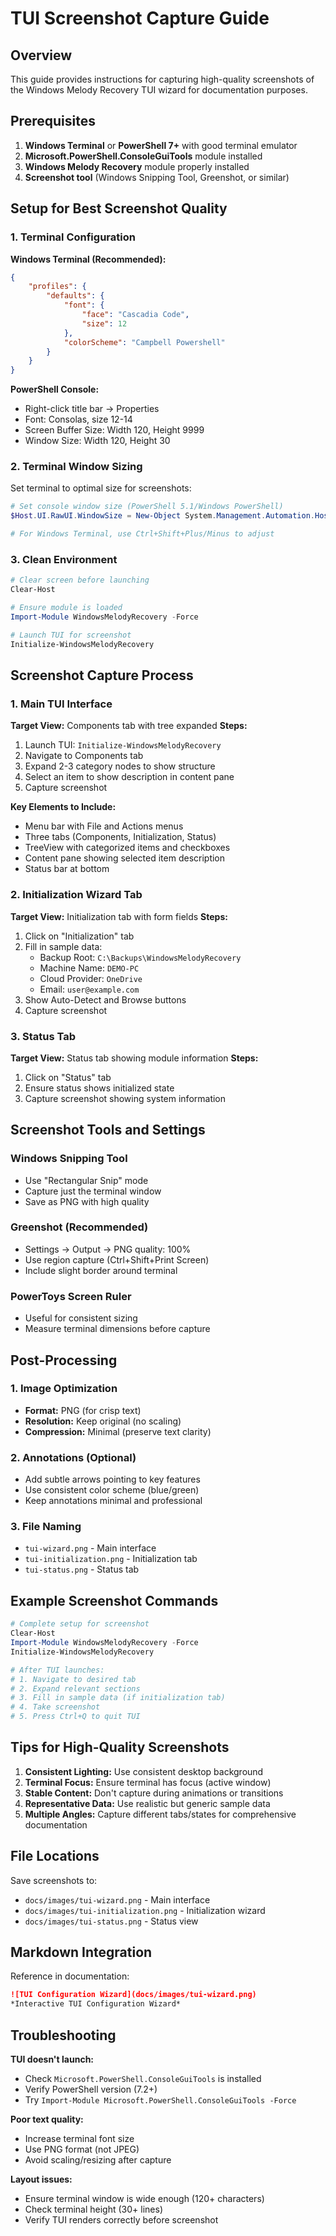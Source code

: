 # TUI Screenshot Capture Guide

## Overview

This guide provides instructions for capturing high-quality screenshots of the Windows Melody Recovery TUI wizard for documentation purposes.

## Prerequisites

1. **Windows Terminal** or **PowerShell 7+** with good terminal emulator
2. **Microsoft.PowerShell.ConsoleGuiTools** module installed
3. **Windows Melody Recovery** module properly installed
4. **Screenshot tool** (Windows Snipping Tool, Greenshot, or similar)

## Setup for Best Screenshot Quality

### 1. Terminal Configuration

**Windows Terminal (Recommended):**
```json
{
    "profiles": {
        "defaults": {
            "font": {
                "face": "Cascadia Code",
                "size": 12
            },
            "colorScheme": "Campbell Powershell"
        }
    }
}
```

**PowerShell Console:**
- Right-click title bar → Properties
- Font: Consolas, size 12-14
- Screen Buffer Size: Width 120, Height 9999
- Window Size: Width 120, Height 30

### 2. Terminal Window Sizing

Set terminal to optimal size for screenshots:
```powershell
# Set console window size (PowerShell 5.1/Windows PowerShell)
$Host.UI.RawUI.WindowSize = New-Object System.Management.Automation.Host.Size(120, 30)

# For Windows Terminal, use Ctrl+Shift+Plus/Minus to adjust
```

### 3. Clean Environment

```powershell
# Clear screen before launching
Clear-Host

# Ensure module is loaded
Import-Module WindowsMelodyRecovery -Force

# Launch TUI for screenshot
Initialize-WindowsMelodyRecovery
```

## Screenshot Capture Process

### 1. Main TUI Interface

**Target View:** Components tab with tree expanded
**Steps:**
1. Launch TUI: `Initialize-WindowsMelodyRecovery`
2. Navigate to Components tab
3. Expand 2-3 category nodes to show structure
4. Select an item to show description in content pane
5. Capture screenshot

**Key Elements to Include:**
- Menu bar with File and Actions menus
- Three tabs (Components, Initialization, Status)
- TreeView with categorized items and checkboxes
- Content pane showing selected item description
- Status bar at bottom

### 2. Initialization Wizard Tab

**Target View:** Initialization tab with form fields
**Steps:**
1. Click on "Initialization" tab
2. Fill in sample data:
   - Backup Root: `C:\Backups\WindowsMelodyRecovery`
   - Machine Name: `DEMO-PC`
   - Cloud Provider: `OneDrive`
   - Email: `user@example.com`
3. Show Auto-Detect and Browse buttons
4. Capture screenshot

### 3. Status Tab

**Target View:** Status tab showing module information
**Steps:**
1. Click on "Status" tab
2. Ensure status shows initialized state
3. Capture screenshot showing system information

## Screenshot Tools and Settings

### Windows Snipping Tool
- Use "Rectangular Snip" mode
- Capture just the terminal window
- Save as PNG with high quality

### Greenshot (Recommended)
- Settings → Output → PNG quality: 100%
- Use region capture (Ctrl+Shift+Print Screen)
- Include slight border around terminal

### PowerToys Screen Ruler
- Useful for consistent sizing
- Measure terminal dimensions before capture

## Post-Processing

### 1. Image Optimization
- **Format:** PNG (for crisp text)
- **Resolution:** Keep original (no scaling)
- **Compression:** Minimal (preserve text clarity)

### 2. Annotations (Optional)
- Add subtle arrows pointing to key features
- Use consistent color scheme (blue/green)
- Keep annotations minimal and professional

### 3. File Naming
- `tui-wizard.png` - Main interface
- `tui-initialization.png` - Initialization tab
- `tui-status.png` - Status tab

## Example Screenshot Commands

```powershell
# Complete setup for screenshot
Clear-Host
Import-Module WindowsMelodyRecovery -Force
Initialize-WindowsMelodyRecovery

# After TUI launches:
# 1. Navigate to desired tab
# 2. Expand relevant sections
# 3. Fill in sample data (if initialization tab)
# 4. Take screenshot
# 5. Press Ctrl+Q to quit TUI
```

## Tips for High-Quality Screenshots

1. **Consistent Lighting:** Use consistent desktop background
2. **Terminal Focus:** Ensure terminal has focus (active window)
3. **Stable Content:** Don't capture during animations or transitions
4. **Representative Data:** Use realistic but generic sample data
5. **Multiple Angles:** Capture different tabs/states for comprehensive documentation

## File Locations

Save screenshots to:
- `docs/images/tui-wizard.png` - Main interface
- `docs/images/tui-initialization.png` - Initialization wizard
- `docs/images/tui-status.png` - Status view

## Markdown Integration

Reference in documentation:
```markdown
![TUI Configuration Wizard](docs/images/tui-wizard.png)
*Interactive TUI Configuration Wizard*
```

## Troubleshooting

**TUI doesn't launch:**
- Check `Microsoft.PowerShell.ConsoleGuiTools` is installed
- Verify PowerShell version (7.2+)
- Try `Import-Module Microsoft.PowerShell.ConsoleGuiTools -Force`

**Poor text quality:**
- Increase terminal font size
- Use PNG format (not JPEG)
- Avoid scaling/resizing after capture

**Layout issues:**
- Ensure terminal window is wide enough (120+ characters)
- Check terminal height (30+ lines)
- Verify TUI renders correctly before screenshot
